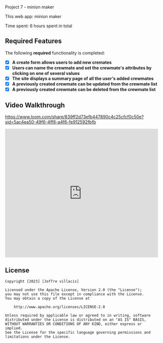 Project 7 - minion maker

This web app: minion maker

Time spent: 6 hours spent in total

## Required Features

The following **required** functionality is completed:

- [x] **A create form allows users to add new cremates**
- [x] **Users can name the crewmate and set the crewmate's attributes by clicking on one of several values**
- [x] **The site displays a summary page of all the user's added crewmates**
- [x] **A previously created crewmate can be updated from the crewmate list**
- [x] **A previously created crewmate can be deleted from the crewmate list**

## Video Walkthrough
https://www.loom.com/share/839ff2d73efb447890c4c25cfcf0c50e?sid=5ac4ea50-49f6-4ff8-a4f6-fe912592fbfb

<div style="position: relative; padding-bottom: 83.98133748055989%; height: 0;"><iframe src="https://www.loom.com/embed/839ff2d73efb447890c4c25cfcf0c50e?sid=807a7abc-9d6a-48ea-b882-0692ea5192a6" frameborder="0" webkitallowfullscreen mozallowfullscreen allowfullscreen style="position: absolute; top: 0; left: 0; width: 100%; height: 100%;"></iframe></div>

## License

    Copyright [2023] [Joffre villacis]

    Licensed under the Apache License, Version 2.0 (the "License");
    you may not use this file except in compliance with the License.
    You may obtain a copy of the License at

        http://www.apache.org/licenses/LICENSE-2.0

    Unless required by applicable law or agreed to in writing, software
    distributed under the License is distributed on an "AS IS" BASIS,
    WITHOUT WARRANTIES OR CONDITIONS OF ANY KIND, either express or implied.
    See the License for the specific language governing permissions and
    limitations under the License.
